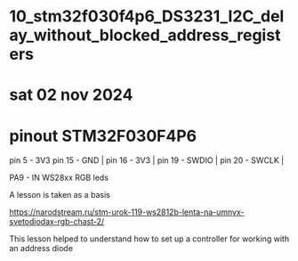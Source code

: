 # 10_stm32f030f4p6_DS3231_I2C_delay_without_blocked_address_registers
# sat 02 nov 2024

# pinout STM32F030F4P6 
pin 5  - 3V3
pin 15 - GND | 
pin 16 - 3V3 | 
pin 19 - SWDIO | 
pin 20 - SWCLK |

PA9  - IN WS28xx RGB leds


A lesson is taken as a basis

https://narodstream.ru/stm-urok-119-ws2812b-lenta-na-umnyx-svetodiodax-rgb-chast-2/

This lesson helped to understand how to set up a controller for working with an address diode